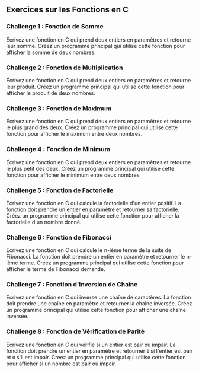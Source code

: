 ## Exercices sur les Fonctions en C

### Challenge 1 : Fonction de Somme

Écrivez une fonction en C qui prend deux entiers en paramètres et retourne leur somme. Créez un programme principal qui utilise cette fonction pour afficher la somme de deux nombres.

### Challenge 2 : Fonction de Multiplication

Écrivez une fonction en C qui prend deux entiers en paramètres et retourne leur produit. Créez un programme principal qui utilise cette fonction pour afficher le produit de deux nombres.

### Challenge 3 : Fonction de Maximum

Écrivez une fonction en C qui prend deux entiers en paramètres et retourne le plus grand des deux. Créez un programme principal qui utilise cette fonction pour afficher le maximum entre deux nombres.

### Challenge 4 : Fonction de Minimum

Écrivez une fonction en C qui prend deux entiers en paramètres et retourne le plus petit des deux. Créez un programme principal qui utilise cette fonction pour afficher le minimum entre deux nombres.

### Challenge 5 : Fonction de Factorielle

Écrivez une fonction en C qui calcule la factorielle d'un entier positif. La fonction doit prendre un entier en paramètre et retourner sa factorielle. Créez un programme principal qui utilise cette fonction pour afficher la factorielle d'un nombre donné.

### Challenge 6 : Fonction de Fibonacci

Écrivez une fonction en C qui calcule le n-ième terme de la suite de Fibonacci. La fonction doit prendre un entier en paramètre et retourner le n-ième terme. Créez un programme principal qui utilise cette fonction pour afficher le terme de Fibonacci demandé.

### Challenge 7 : Fonction d'Inversion de Chaîne

Écrivez une fonction en C qui inverse une chaîne de caractères. La fonction doit prendre une chaîne en paramètre et retourner la chaîne inversée. Créez un programme principal qui utilise cette fonction pour afficher une chaîne inversée.

### Challenge 8 : Fonction de Vérification de Parité

Écrivez une fonction en C qui vérifie si un entier est pair ou impair. La fonction doit prendre un entier en paramètre et retourner `1` si l'entier est pair et `0` s'il est impair. Créez un programme principal qui utilise cette fonction pour afficher si un nombre est pair ou impair.
